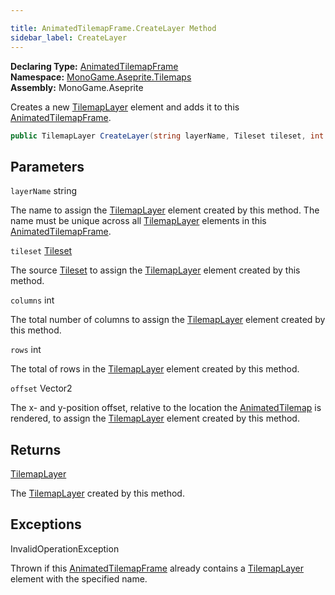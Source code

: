 ```yaml
---

title: AnimatedTilemapFrame.CreateLayer Method
sidebar_label: CreateLayer
---
```

**Declaring Type:** [AnimatedTilemapFrame](../)  
**Namespace:** [MonoGame.Aseprite.Tilemaps](../../)  
**Assembly:** MonoGame.Aseprite

Creates a new [TilemapLayer](../../TilemapLayer/) element and adds it to this [AnimatedTilemapFrame](../).

```csharp
public TilemapLayer CreateLayer(string layerName, Tileset tileset, int columns, int rows, Vector2 offset);
```

## Parameters

`layerName`  string

The name to assign the [TilemapLayer](../../TilemapLayer/) element created by this method. The name must be unique  across all [TilemapLayer](../../TilemapLayer/) elements in this [AnimatedTilemapFrame](../).

`tileset`  [Tileset](../../Tileset/)

The source [Tileset](../../Tileset/) to assign the [TilemapLayer](../../TilemapLayer/) element created by this method.

`columns`  int

The total number of columns to assign the [TilemapLayer](../../TilemapLayer/) element created by this method. 

`rows`  int

The total of rows in the [TilemapLayer](../../TilemapLayer/) element created by this method.

`offset`  Vector2

The x\- and y\-position offset, relative to the location the [AnimatedTilemap](../../AnimatedTilemap/) is rendered, to  assign the [TilemapLayer](../../TilemapLayer/) element created by this method.

## Returns

[TilemapLayer](../../TilemapLayer/)

The [TilemapLayer](../../TilemapLayer/)  created by this method.

## Exceptions

InvalidOperationException

Thrown if this [AnimatedTilemapFrame](../) already contains a [TilemapLayer](../../TilemapLayer/) element with the specified name.


